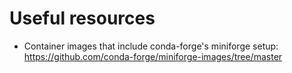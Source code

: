# Useful resources

- Container images that include conda-forge's miniforge setup: https://github.com/conda-forge/miniforge-images/tree/master

